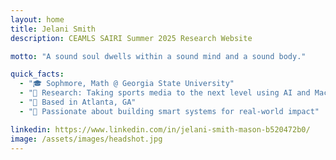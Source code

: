 ```yaml
---
layout: home
title: Jelani Smith
description: CEAMLS SAIRI Summer 2025 Research Website

motto: "A sound soul dwells within a sound mind and a sound body."

quick_facts:
  - "🎓 Sophmore, Math @ Georgia State University"
  - "🔬 Research: Taking sports media to the next level using AI and Machine Learning"
  - "📍 Based in Atlanta, GA"
  - "🚀 Passionate about building smart systems for real-world impact"

linkedin: https://www.linkedin.com/in/jelani-smith-mason-b520472b0/
image: /assets/images/headshot.jpg
---
```

